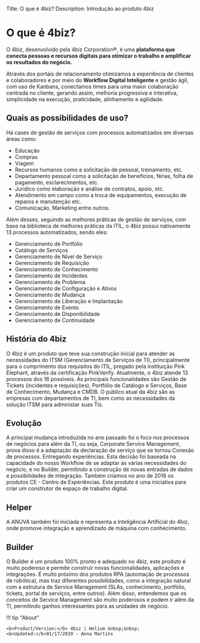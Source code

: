 Title: O que é 4biz?
Description: Introdução ao produto 4biz

# O que é 4biz?

O 4biz, desenvolvido pela 4biz Corporation®, é uma **plataforma que
conecta pessoas e recursos digitais para otimizar o trabalho e amplificar os
resultados do negócio.**

Através dos portais de relacionamento otimizamos a experiência de clientes e
colaboradores e por meio do **Workflow Digital Inteligente** e gestão ágil, com uso
de Kanbans, conectamos times para uma maior colaboração centrada no cliente,
gerando assim, melhoria progressiva e interativa, simplicidade na execução,
praticidade, alinhamento e agilidade.

Quais as possibilidades de uso?
-------------------------------

Há cases de gestão de serviços com processos automatizados em diversas áreas como:

*   Educação
*   Compras
*   Viagem
*   Recursos humanos como a solicitação de pessoal, treinamento, etc.
*   Departamento pessoal como a solicitação de benefícios, férias, folha de pagamento, esclarecimentos, etc.
*   Jurídico como elaboração e análise de contratos, apoio, etc.
*   Atendimento em campo como a troca de equipamentos, execução de reparos e manutenção etc.
*   Comunicação, Marketing entre outros.

Além desses, seguindo as melhores práticas de gestão de serviços, com base na
biblioteca de melhores práticas da ITIL, o 4biz possui nativamente 13
processos automatizados, sendo eles:

*   Gerenciamento de Portfólio
*   Catálogo de Serviços
*   Gerenciamento de Nível de Serviço
*   Gerenciamento de Requisição
*   Gerenciamento de Conhecimento
*   Gerenciamento de Incidentes
*   Gerenciamento de Problema
*   Gerenciamento de Configuração e Ativos
*   Gerenciamento de Mudança
*   Gerenciamento de Liberação e Implantação
*   Gerenciamento de Evento
*   Gerenciamento de Disponibilidade
*   Gerenciamento de Continuidade

História do 4biz
--------------------

O 4biz é um produto que teve sua construção inicial para atender as necessidades do ITSM (Gerenciamento de Serviços de TI), principalmente para o cumprimento dos requisitos do ITIL, pregado pela instituição Pink Elephant, através da certificação PinkVerify. Atualmente, o 4biz atende 13 processos dos 16 possíveis. As principais funcionalidades são Gestão de Tickets (incidentes e requisições), Portfólio de Catálogo e Serviços, Base de Conhecimento, Mudança e CMDB. O público atual da 4biz são as empresas com departamentos de TI, bem como as necessidades da solução ITSM para administar suas TIs.

Evolução
------------

A principal mudança introduzida no ano passado foi o foco nos processos de
negócios para além da TI, ou seja, Corporate Service Management, prova disso é a
adaptação da declaração de serviço que se tornou Conexão de processos.
Entregando experiências. Esta decisão foi baseada na capacidade do nosso
Workflow de se adaptar às várias necessidades do negócio, e no Builder, permitindo
a construção de novas entradas de dados e possibilidades de integração. Também
criamos no ano de 2018 os produtos CE - Centro de Experiências. Este produto é
uma iniciativa para criar um construtor de espaço de trabalho digital.

Helper
-----

A ANUVA também foi iniciada e representa a Inteligência Artificial do 4biz,
onde promove integração e aprendizado de máquina com conhecimento.

Builder
-----

O Builder é um produto 100% pronto e adequado no 4biz, este produto é muito
poderoso e permite construir novas funcionalidades, aplicações e integrações. É
muito próximo dos produtos RPA (automação de processos de robótica), mas traz
diferentes possibilidades, como a integração natural com a estrutura de Service
Management (SLAs, conhecimento, portfólio, tickets, portal de serviços, entre
outros). Além disso, entendemos que os conceitos de Service Management são muito
poderosos e podem ir além da TI, permitindo ganhos interessantes para as
unidades de negócio.

!!! tip "About"

    <b>Product/Version:</b> 4biz | Helium &nbsp;&nbsp;
    <b>Updated:</b>01/17/2019 - Anna Martins


